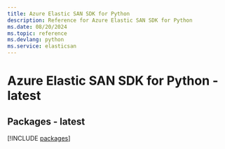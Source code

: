 ```yaml
---
title: Azure Elastic SAN SDK for Python
description: Reference for Azure Elastic SAN SDK for Python
ms.date: 08/20/2024
ms.topic: reference
ms.devlang: python
ms.service: elasticsan
---
```

# Azure Elastic SAN SDK for Python - latest
## Packages - latest
[!INCLUDE [packages](elastic-san-index.md)]